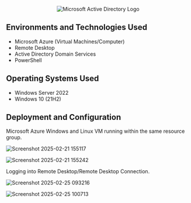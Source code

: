<p align="center">
<img src="https://i.imgur.com/pU5A58S.png" alt="Microsoft Active Directory Logo"/>
</p>



<h2>Environments and Technologies Used</h2>

- Microsoft Azure (Virtual Machines/Computer)
- Remote Desktop
- Active Directory Domain Services
- PowerShell

<h2>Operating Systems Used </h2>

- Windows Server 2022
- Windows 10 (21H2)

<h2>Deployment and Configuration</h2>

Microsoft Azure Windows and Linux VM running within the same resource group.

![Screenshot 2025-02-21 155117](https://github.com/user-attachments/assets/d3e287a6-6f77-44fe-9e91-c6dc3fff17ed)

![Screenshot 2025-02-21 155242](https://github.com/user-attachments/assets/85accc82-0313-43a5-aac3-deae3146a292)

Logging into Remote Desktop/Remote Desktop Connection.

![Screenshot 2025-02-25 093216](https://github.com/user-attachments/assets/eecd0be0-5aa9-47b4-afb0-55b5947de8ba)

![Screenshot 2025-02-25 100713](https://github.com/user-attachments/assets/357ff7e4-da97-4fb3-8baf-f9fdc735d498)


